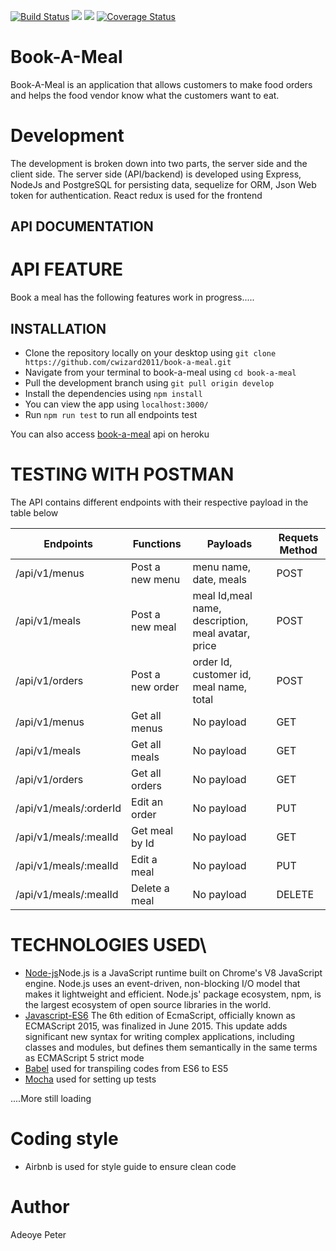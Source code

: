 [![Build Status](https://travis-ci.org/cwizard2011/book-a-meal.svg?branch=chores-tests-157119250)](https://travis-ci.org/cwizard2011/book-a-meal)
<a href="https://codeclimate.com/github/codeclimate/codeclimate/maintainability"><img src="https://api.codeclimate.com/v1/badges/a99a88d28ad37a79dbf6/maintainability" /></a>
<a href="https://codeclimate.com/github/codeclimate/codeclimate/test_coverage"><img src="https://api.codeclimate.com/v1/badges/a99a88d28ad37a79dbf6/test_coverage" /></a>
[![Coverage Status](https://coveralls.io/repos/github/cwizard2011/book-a-meal/badge.svg?branch=chores-tests-157119250)](https://coveralls.io/github/cwizard2011/book-a-meal?branch=chores-tests-157119250)
# Book-A-Meal
Book-A-Meal is an application that allows customers to make food orders and helps the food 
vendor know what the customers want to eat.

# Development
The development is broken down into two parts, the server side and the client side. The server side (API/backend) is developed using Express, NodeJs and PostgreSQL for persisting data, sequelize for ORM, Json Web token for authentication. React redux is used for the frontend

## API DOCUMENTATION

# API FEATURE
Book a meal has the following features
work in progress.....

## INSTALLATION
- Clone the repository locally on your desktop using ```git clone https://github.com/cwizard2011/book-a-meal.git```
- Navigate from your terminal to book-a-meal using ```cd book-a-meal```
- Pull the development branch using ```git pull origin develop```
- Install the dependencies using ```npm install```
- You can view the app using ```localhost:3000/```
- Run ```npm run test``` to run all endpoints test

You can also access [book-a-meal](https://petermealapp.herokuapp.com/api/v1/meals) api on heroku

# TESTING WITH POSTMAN
The API contains different endpoints with their respective payload in the table below

|Endpoints|Functions|Payloads|Requets Method|
|---------|---------|--------|--------------|
|/api/v1/menus| Post a new menu|menu name, date, meals|POST|
|/api/v1/meals| Post a new meal|meal Id,meal name, description, meal avatar, price| POST|
|/api/v1/orders| Post a new order|order Id, customer id, meal name, total| POST|
|/api/v1/menus| Get all menus|No payload| GET|
|/api/v1/meals| Get all meals|No payload| GET|
|/api/v1/orders| Get all orders|No payload| GET|
|/api/v1/meals/:orderId| Edit an order|No payload| PUT|
|/api/v1/meals/:mealId| Get meal by Id|No payload| GET|
|/api/v1/meals/:mealId| Edit a meal|No payload| PUT|
|/api/v1/meals/:mealId| Delete a meal|No payload| DELETE|

# TECHNOLOGIES USED\
- [Node-js](https://nodejs.org/en/)Node.js is a JavaScript runtime built on Chrome's V8 JavaScript engine. Node.js uses an event-driven, non-blocking I/O model that makes it lightweight and efficient. Node.js' package ecosystem, npm, is the largest ecosystem of open source libraries in the world.
- [Javascript-ES6](https://en.wikipedia.org/wiki/ECMAScript) The 6th edition of EcmaScript, officially known as ECMAScript 2015, was finalized in June 2015. This update adds significant new syntax for writing complex applications, including classes and modules, but defines them semantically in the same terms as ECMAScript 5 strict mode
- [Babel](https://babeljs.io/) used for transpiling codes from ES6 to ES5
- [Mocha](https://mochajs.org/) used for setting up tests

....More still loading

# Coding style
- Airbnb is used for style guide to ensure clean code

# Author
Adeoye Peter